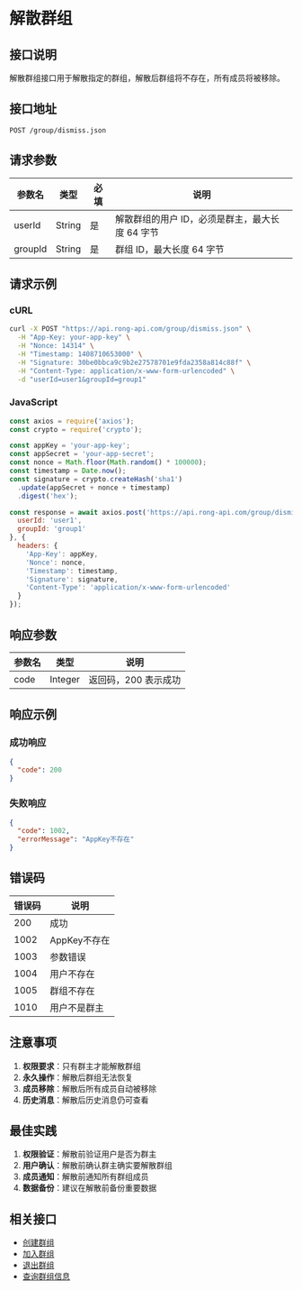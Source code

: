 # 解散群组

## 接口说明

解散群组接口用于解散指定的群组，解散后群组将不存在，所有成员将被移除。

## 接口地址

```
POST /group/dismiss.json
```

## 请求参数

| 参数名 | 类型 | 必填 | 说明 |
|--------|------|------|------|
| userId | String | 是 | 解散群组的用户 ID，必须是群主，最大长度 64 字节 |
| groupId | String | 是 | 群组 ID，最大长度 64 字节 |

## 请求示例

### cURL
```bash
curl -X POST "https://api.rong-api.com/group/dismiss.json" \
  -H "App-Key: your-app-key" \
  -H "Nonce: 14314" \
  -H "Timestamp: 1408710653000" \
  -H "Signature: 30be0bbca9c9b2e27578701e9fda2358a814c88f" \
  -H "Content-Type: application/x-www-form-urlencoded" \
  -d "userId=user1&groupId=group1"
```

### JavaScript
```javascript
const axios = require('axios');
const crypto = require('crypto');

const appKey = 'your-app-key';
const appSecret = 'your-app-secret';
const nonce = Math.floor(Math.random() * 100000);
const timestamp = Date.now();
const signature = crypto.createHash('sha1')
  .update(appSecret + nonce + timestamp)
  .digest('hex');

const response = await axios.post('https://api.rong-api.com/group/dismiss.json', {
  userId: 'user1',
  groupId: 'group1'
}, {
  headers: {
    'App-Key': appKey,
    'Nonce': nonce,
    'Timestamp': timestamp,
    'Signature': signature,
    'Content-Type': 'application/x-www-form-urlencoded'
  }
});
```

## 响应参数

| 参数名 | 类型 | 说明 |
|--------|------|------|
| code | Integer | 返回码，200 表示成功 |

## 响应示例

### 成功响应
```json
{
  "code": 200
}
```

### 失败响应
```json
{
  "code": 1002,
  "errorMessage": "AppKey不存在"
}
```

## 错误码

| 错误码 | 说明 |
|--------|------|
| 200 | 成功 |
| 1002 | AppKey不存在 |
| 1003 | 参数错误 |
| 1004 | 用户不存在 |
| 1005 | 群组不存在 |
| 1010 | 用户不是群主 |

## 注意事项

1. **权限要求**：只有群主才能解散群组
2. **永久操作**：解散后群组无法恢复
3. **成员移除**：解散后所有成员自动被移除
4. **历史消息**：解散后历史消息仍可查看

## 最佳实践

1. **权限验证**：解散前验证用户是否为群主
2. **用户确认**：解散前确认群主确实要解散群组
3. **成员通知**：解散前通知所有群组成员
4. **数据备份**：建议在解散前备份重要数据

## 相关接口

- [创建群组](/api/im/group/create)
- [加入群组](/api/im/group/join)
- [退出群组](/api/im/group/quit)
- [查询群组信息](/api/im/group/info) 
